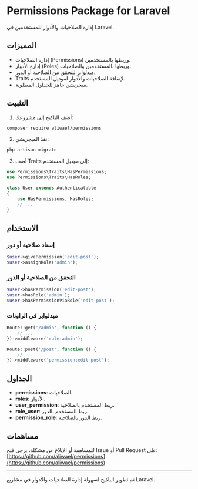 # Permissions Package for Laravel

إدارة الصلاحيات والأدوار للمستخدمين في Laravel.

## المميزات

- إدارة الصلاحيات (Permissions) وربطها بالمستخدمين.
- إدارة الأدوار (Roles) وربطها بالمستخدمين والصلاحيات.
- ميدلواير للتحقق من الصلاحية أو الدور.
- Traits لإضافة الصلاحيات والأدوار لموديل المستخدم.
- ميجريشن جاهز للجداول المطلوبة.

## التثبيت

1. أضف الباكيج إلى مشروعك:

```bash
composer require aliwael/permissions
```

2. نفذ الميجريشن:

```bash
php artisan migrate
```

3. أضف Traits إلى موديل المستخدم:

```php
use Permissions\Traits\HasPermissions;
use Permissions\Traits\HasRoles;

class User extends Authenticatable
{
    use HasPermissions, HasRoles;
    // ...
}
```

## الاستخدام

### إسناد صلاحية أو دور

```php
$user->givePermission('edit-post');
$user->assignRole('admin');
```

### التحقق من الصلاحية أو الدور

```php
$user->hasPermission('edit-post');
$user->hasRole('admin');
$user->hasPermissionViaRole('edit-post');
```

### ميدلواير في الراوتات

```php
Route::get('/admin', function () {
    // ...
})->middleware('role:admin');

Route::post('/post', function () {
    // ...
})->middleware('permission:edit-post');
```

## الجداول

- **permissions**: الصلاحيات.
- **roles**: الأدوار.
- **user_permission**: ربط المستخدم بالصلاحية.
- **role_user**: ربط المستخدم بالدور.
- **permission_role**: ربط الدور بالصلاحية.

## مساهمات

للمساهمة أو الإبلاغ عن مشكلة، يرجى فتح Issue أو Pull Request على:
[https://github.com/aliwael/permissions](https://github.com/aliwael/permissions)

---

تم تطوير الباكيج لسهولة إدارة الصلاحيات والأدوار في مشاريع Laravel.
